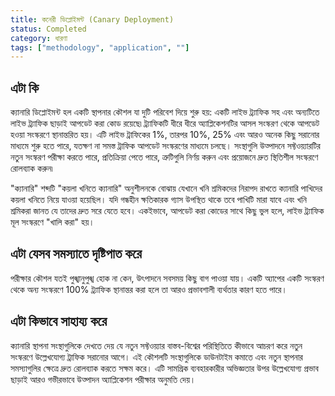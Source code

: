 ```yaml
---
title: কনেরী ডিপ্লোইমন্ট (Canary Deployment)
status: Completed
category: ধারণা
tags: ["methodology", "application", ""]
---
```


## এটা কি

ক্যানারি ডিপ্লোইমন্ট হল একটি স্থাপনার কৌশল যা দুটি পরিবেশ দিয়ে শুরু হয়:
একটি লাইভ ট্র্যাফিক সহ এবং অন্যটিতে লাইভ ট্র্যাফিক ছাড়াই আপডেট করা কোড রয়েছে৷
ট্র্যাফিকটি ধীরে ধীরে অ্যাপ্লিকেশনটির আসল সংস্করণ থেকে আপডেট হওয়া সংস্করণে স্থানান্তরিত হয়।
এটি লাইভ ট্রাফিকের 1%, তারপর 10%, 25% এবং আরও অনেক কিছু সরানোর মাধ্যমে শুরু হতে পারে,
যতক্ষণ না সমস্ত ট্রাফিক আপডেট সংস্করণের মাধ্যমে চলছে।
সংস্থাগুলি উত্পাদনে সফ্টওয়্যারটির নতুন সংস্করণ পরীক্ষা করতে পারে, প্রতিক্রিয়া পেতে পারে,
ত্রুটিগুলি নির্ণয় করুন এবং প্রয়োজনে দ্রুত স্থিতিশীল সংস্করণে রোলব্যাক করুন৷

"ক্যানারি" শব্দটি "কয়লা খনিতে ক্যানারি" অনুশীলনকে বোঝায়
যেখানে খনি শ্রমিকদের নিরাপদ রাখতে ক্যানারি পাখিদের কয়লা খনিতে নিয়ে যাওয়া হয়েছিল।
যদি গন্ধহীন ক্ষতিকারক গ্যাস উপস্থিত থাকে তবে পাখিটি মারা যাবে এবং খনি শ্রমিকরা জানত যে তাদের দ্রুত সরে যেতে হবে।
একইভাবে, আপডেট করা কোডের সাথে কিছু ভুল হলে, লাইভ ট্র্যাফিক মূল সংস্করণে "খালি করা" হয়।

## এটা যেসব সমস্যাতে দৃষ্টিপাত করে

পরীক্ষার কৌশল যতই পুঙ্খানুপুঙ্খ হোক না কেন, উৎপাদনে সবসময় কিছু বাগ পাওয়া যায়।
একটি অ্যাপের একটি সংস্করণ থেকে অন্য সংস্করণে 100% ট্র্যাফিক স্থানান্তর করা হলে তা আরও প্রভাবশালী ব্যর্থতার কারণ হতে পারে।

## এটা কিভাবে সাহায্য করে

ক্যানারি স্থাপনা সংস্থাগুলিকে দেখতে দেয় যে নতুন সফ্টওয়্যার বাস্তব-বিশ্বের পরিস্থিতিতে কীভাবে আচরণ করে
নতুন সংস্করণে উল্লেখযোগ্য ট্রাফিক সরানোর আগে।
এই কৌশলটি সংস্থাগুলিকে ডাউনটাইম কমাতে এবং নতুন স্থাপনার সমস্যাগুলির ক্ষেত্রে দ্রুত রোলব্যাক করতে সক্ষম করে।
এটি সামগ্রিক ব্যবহারকারীর অভিজ্ঞতার উপর উল্লেখযোগ্য প্রভাব ছাড়াই আরও গভীরভাবে উত্পাদন অ্যাপ্লিকেশন পরীক্ষার অনুমতি দেয়।

